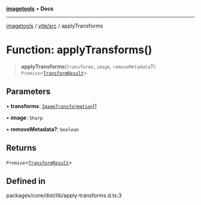 [**imagetools**](../../../README.md) • **Docs**

***

[imagetools](../../../modules.md) / [vite/src](../README.md) / applyTransforms

# Function: applyTransforms()

> **applyTransforms**(`transforms`, `image`, `removeMetadata`?): `Promise`\<[`TransformResult`](../interfaces/TransformResult.md)\>

## Parameters

• **transforms**: [`ImageTransformation`](../type-aliases/ImageTransformation.md)[]

• **image**: `Sharp`

• **removeMetadata?**: `boolean`

## Returns

`Promise`\<[`TransformResult`](../interfaces/TransformResult.md)\>

## Defined in

packages/core/dist/lib/apply-transforms.d.ts:3
